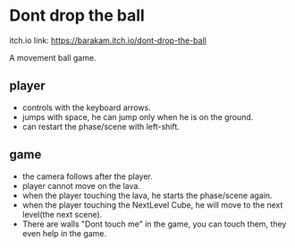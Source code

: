 # Dont drop the ball
 
itch.io link: https://barakam.itch.io/dont-drop-the-ball

A movement ball game.
## player
* controls with the keyboard arrows.
* jumps with space, he can jump only when he is on the ground.
* can restart the phase/scene with left-shift.


## game
* the camera follows after the player. 
* player cannot move on the lava.
* when the player touching the lava, he starts the phase/scene again.
* when the player touching the NextLevel Cube, he will move to the next level(the next scene).
* There are walls "Dont touch me" in the game, you can touch them, they even help in the game.

